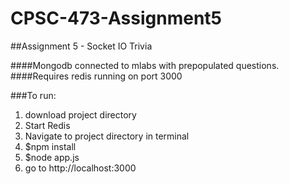 # CPSC-473-Assignment5
##Assignment 5 - Socket IO Trivia

####Mongodb connected to mlabs with prepopulated questions.
####Requires redis running on port 3000

###To run:
1. download project directory
2. Start Redis
3. Navigate to project directory in terminal
4. $npm install
5. $node app.js
6. go to http://localhost:3000 
